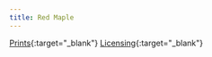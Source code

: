 ```yaml
---
title: Red Maple
---
```

[Prints](https://pixels.com/featured/red-maple-brady-lane.html){:target="_blank"}
[Licensing](https://licensing.pixels.com/featured/red-maple-brady-lane.html){:target="_blank"}